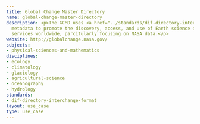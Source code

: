 ```yaml
---
title: Global Change Master Directory
name: global-change-master-directory
description: <p>The GCMD uses <a href="../standards/dif-directory-interchange-format.html">DIF</a>
  metadata to promote the discovery, access, and use of Earth science data and data-related
  services worldwide, parcitularly focusing on NASA data.</p>
website: http://globalchange.nasa.gov/ 
subjects:
- physical-sciences-and-mathematics
disciplines:
- ecology
- climatology
- glaciology
- agricultural-science
- oceanography
- hydrology
standards:
- dif-directory-interchange-format
layout: use_case
type: use_case
---
```


